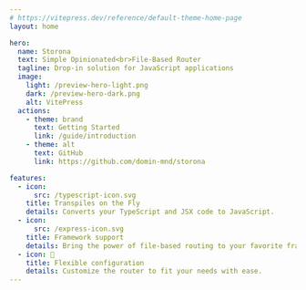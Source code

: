 ```yaml
---
# https://vitepress.dev/reference/default-theme-home-page
layout: home

hero:
  name: Storona
  text: Simple Opinionated<br>File-Based Router
  tagline: Drop-in solution for JavaScript applications
  image:
    light: /preview-hero-light.png
    dark: /preview-hero-dark.png
    alt: VitePress
  actions:
    - theme: brand
      text: Getting Started
      link: /guide/introduction
    - theme: alt
      text: GitHub
      link: https://github.com/domin-mnd/storona

features:
  - icon:
      src: /typescript-icon.svg
    title: Transpiles on the Fly
    details: Converts your TypeScript and JSX code to JavaScript.
  - icon:
      src: /express-icon.svg
    title: Framework support
    details: Bring the power of file-based routing to your favorite framework.
  - icon: 🧩
    title: Flexible configuration
    details: Customize the router to fit your needs with ease.
---
```

